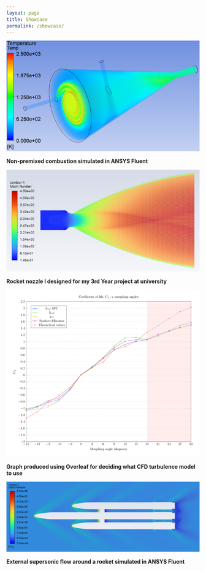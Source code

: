 ```yaml
---
layout: page
title: Showcase
permalink: /showcase/
---
```


![Non-premixed combustion simulated in ANSYS Fluent](/assets/img/non-premixed-combustion-simulated-in-ansys-fluent.png)

**Non-premixed combustion simulated in ANSYS Fluent**




![Rocket nozzle I designed for my 3rd Year project at university](/assets/img/rocket-nozzle-designed-3rd-year-project-university.png)

**Rocket nozzle I designed for my 3rd Year project at university**




![Graph produced using Overleaf for deciding what CFD turbulence model to use](/assets/img/graph-produced-overleaf-deciding-cfd-turbulence-model.png)

**Graph produced using Overleaf for deciding what CFD turbulence model to use**




![External supersonic flow around a rocket simulated in ANSYS Fluent](/assets/img/external-supersonic-flow-rocket-simulated-ansys-fluent.png)

**External supersonic flow around a rocket simulated in ANSYS Fluent**